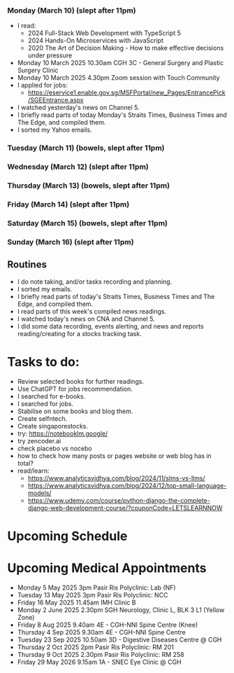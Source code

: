### Monday (March 10) (slept after 11pm)
- I read:
    - 2024 Full-Stack Web Development with TypeScript 5
    - 2024 Hands-On Microservices with JavaScript
    - 2020 The Art of Decision Making - How to make effective decisions under pressure
- Monday 10 March 2025 10.30am CGH 3C - General Surgery and Plastic Surgery Clinic
- Monday 10 March 2025 4.30pm Zoom session with Touch Community
- I applied for jobs:
    - https://eservice1.enable.gov.sg/MSFPortal/new_Pages/EntrancePick/SGEEntrance.aspx
- I watched yesterday's news on Channel 5.
- I briefly read parts of today Monday's Straits Times, Business Times and The Edge, and compiled them.
- I sorted my Yahoo emails.

### Tuesday (March 11) (bowels, slept after 11pm)


### Wednesday (March 12) (slept after 11pm)


### Thursday (March 13) (bowels, slept after 11pm)


### Friday (March 14) (slept after 11pm)


### Saturday (March 15) (bowels, slept after 11pm)


### Sunday (March 16) (slept after 11pm)





## Routines
- I do note taking, and/or tasks recording and planning.
- I sorted my emails.
- I briefly read parts of today's Straits Times, Business Times and The Edge, and compiled them.
- I read parts of this week's compiled news readings.
- I watched today's news on CNA and Channel 5.
- I did some data recording, events alerting, and news and reports reading/creating for a stocks tracking task.

# Tasks to do:
- Review selected books for further readings.
- Use ChatGPT for jobs recommendation.
- I searched for e-books.
- I searched for jobs.
- Stabilise on some books and blog them.
- Create selfntech.
- Create singaporestocks.
- try: https://notebooklm.google/
- try zencoder.ai
- check placebo vs nocebo
- how to check how many posts or pages website or web blog has in total?
- read/learn:
    - https://www.analyticsvidhya.com/blog/2024/11/slms-vs-llms/
    - https://www.analyticsvidhya.com/blog/2024/12/top-small-language-models/
    - https://www.udemy.com/course/python-django-the-complete-django-web-development-course/?couponCode=LETSLEARNNOW

# Upcoming Schedule

# Upcoming Medical Appointments
- Monday 5 May 2025 3pm Pasir Ris Polyclinic: Lab (NF)
- Tuesday 13 May 2025 3pm Pasir Ris Polyclinic: NCC
- Friday 16 May 2025 11.45am IMH Clinic B
- Monday 2 June 2025 2.30pm SGH Neurology, Clinic L, BLK 3 L1 (Yellow Zone)
- Friday 8 Aug 2025 9.40am 4E - CGH-NNI Spine Centre (Knee)
- Thursday 4 Sep 2025 9.30am 4E - CGH-NNI Spine Centre
- Tuesday 23 Sep 2025 10.50am 3D - Digestive Diseases Centre @ CGH
- Thursday 2 Oct 2025 2pm Pasir Ris Polyclinic: RM 201
- Thursday 9 Oct 2025 2.30pm Pasir Ris Polyclinic: RM 258
- Friday 29 May 2026 9.15am 1A - SNEC Eye Clinic @ CGH
